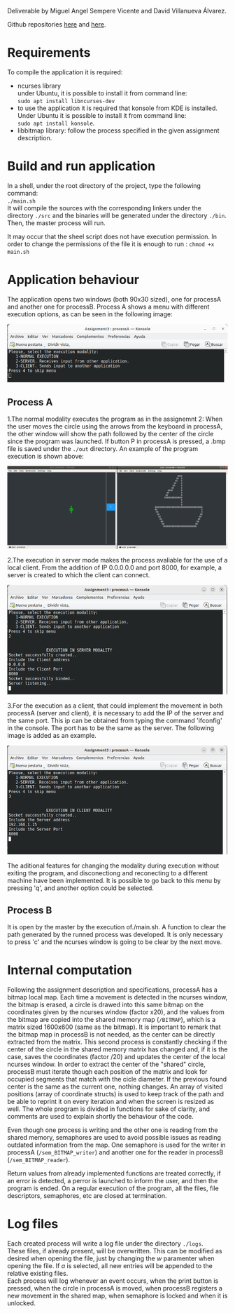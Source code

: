 Deliverable by Miguel Angel Sempere Vicente and David Villanueva Álvarez.

Github repositories [here](https://github.com/scoobygalleta/arp3/) and [here](https://github.com/DavidVillanuevaa/Assignment_3_ARP/).

# Requirements
To compile the application it is required:
* ncurses library  
  under Ubuntu, it is possible to install it from command line:  
  `sudo apt install libncurses-dev`
* to use the application it is required that konsole from KDE is installed.  
  Under Ubuntu it is possible to install it from command line:  
  `sudo apt install konsole`.
* libbitmap library: follow the process specified in the given assignment description.

# Build and run application
In a shell, under the root directory of the project, type the following command:  
`./main.sh`  
It will compile the sources with the corresponding linkers under the directory `./src` and the binaries will be generated under the directory `./bin`. Then, the master process will run.

It may occur that the sheel script does not have execution permission. In order to change the permissions of the file it is enough to run :
`chmod +x main.sh`

# Application behaviour
The application opens two windows (both 90x30 sized), one for processA and another one for processB. Process A shows a menu with different execution options, as can be seen in the following image:

<img title="MENU" src="./out/menu.png"/>

## Process A

1.The normal modality executes the program as in the assignemnt 2:
 When the user moves the circle using the arrows from the keyboard in processA, the other window will show the path followed by the center of the circle since the program was launched. If button P in processA is pressed, a .bmp file is saved under the `./out` directory. An example of the program execution is shown above:

<img title="Normal execution" src="./out/test.png"/>

2.The execution in server mode makes the process avaliable for the use of a local client. From the addition of IP 0.0.0.0.0 and port 8000, for example, a server is created to which the client can connect.

<img title="Server execution" src="./out/Server.png"/>

3.For the execution as a client, that could implement the movement in both processA (server and client), it is necessary to add the IP of the server and the same port. This ip can be obtained from typing the command 'ifconfig' in the console. The port has to be the same as the server. The following image is added as an example.

<img title="Server execution" src="./out/Client.png"/>

The aditional features for changing the modality during execution without exiting the program, and disconectiong and reconecting to a different machine have been implemented. It is possible to go back to this menu by pressing 'q', and another option could be selected.


## Process B
It is open by the master by the execution of./main.sh. 
A function to clear the path generated by the runned process was developed. It is only necessary to press 'c' and the ncurses window is going to be clear by the next move.


# Internal computation

Following the assignment description and specifications, processA has a bitmap local map. Each time a movement is detected in the ncurses window, the bitmap is erased, a circle is drawed into this same bitmap on the coordinates given by the ncurses window (factor x20), and the values from the bitmap are copied into the shared memory map (`/BITMAP`), which is a matrix sized 1600x600 (same as the bitmap). It is important to remark that the bitmap map in processB is not needed, as the center can be directly extracted from the matrix. This second process is constantly checking if the center of the circle in the shared memory matrix has changed and, if it is the case, saves the coordinates (factor /20) and updates the center of the local ncurses window. In order to extract the center of the "shared" circle, processB must iterate though each position of the matrix and look for occupied segments that match with the cicle diameter. If the previous found center is the same as the current one, nothing changes. An array of visited positions (array of coordinate structs) is used to keep track of the path and be able to reprint it on every iteration and when the screen is resized as well. The whole program is divided in functions for sake of clarity, and comments are used to explain shortly the behaviour of the code.

Even though one process is writing and the other one is reading from the shared memory, semaphores are used to avoid possible issues as reading outdated information from the map. One semaphore is used for the writer in processA (`/sem_BITMAP_writer`) and another one for the reader in processB (`/sem_BITMAP_reader`). 

Return values from already implemented functions are treated correctly, if an error is detected, a perror is launched to inform the user, and then the program is ended. On a regular execution of the program, all the files, file descriptors, semaphores, etc are closed at termination.

# Log files
Each created process will write a log file under the directory `./logs`.  
These files, if already present, will be overwritten. This can be modified as desired when opening the file, just by changing the *w* paramenter when opening the file. If *a* is selected, all new entries will be appended to the relative existing files.  
Each process will log whenever an event occurs, when the print button is pressed, when the circle in processA is moved, when processB registers a new movement in the shared map, when semaphore is locked and when it is unlocked.

